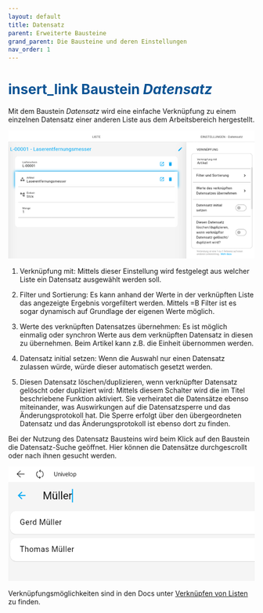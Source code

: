 ```yaml
---
layout: default
title: Datensatz
parent: Erweiterte Bausteine
grand_parent: Die Bausteine und deren Einstellungen
nav_order: 1
---
```


# <span style="color:#0b5394"><span class="material-icons">insert_link</span> **Baustein *Datensatz***</span>

Mit dem Baustein *Datensatz* wird eine einfache Verknüpfung zu einem einzelnen Datensatz einer anderen Liste aus dem
Arbeitsbereich hergestellt.

![recordpicker](\assets\record-spec-settings\recordpicker.png "recordpicker")

1. Verknüpfung mit: 
Mittels dieser Einstellung wird festgelegt aus welcher Liste ein Datensatz ausgewählt werden soll.

2. Filter und Sortierung: 
Es kann anhand der Werte in der verknüpften Liste das angezeigte Ergebnis vorgefiltert werden.
Mittels =B Filter ist es sogar dynamisch auf Grundlage der eigenen Werte möglich.

3. Werte des verknüpften Datensatzes übernehmen: 
Es ist möglich einmalig oder synchron Werte aus dem verknüpften Datensatz in diesen zu übernehmen.
Beim Artikel kann z.B. die Einheit übernommen werden.

4. Datensatz initial setzen: 
Wenn die Auswahl nur einen Datensatz zulassen würde, würde dieser automatisch gesetzt werden.

5. Diesen Datensatz löschen/duplizieren, wenn verknüpfter Datensatz gelöscht oder dupliziert wird: 
Mittels diesem Schalter wird die im Titel beschriebene Funktion aktiviert. Sie verheiratet die Datensätze
ebenso miteinander, was Auswirkungen auf die Datensatzsperre und das Änderungsprotokoll hat.
Die Sperre erfolgt über den übergeordneten Datensatz und das Änderungsprotokoll ist ebenso dort zu finden.

Bei der Nutzung des Datensatz Bausteins wird beim Klick auf den Baustein die Datensatz-Suche geöffnet.
Hier können die Datensätze durchgescrollt oder nach ihnen gesucht werden.

![recordpicker2](\assets\record-spec-settings\recordpicker2.png "recordpicker2")

Verknüpfungsmöglichkeiten sind in den Docs unter
[Verknüpfen von Listen](/docs/link-lists.html)
zu finden.